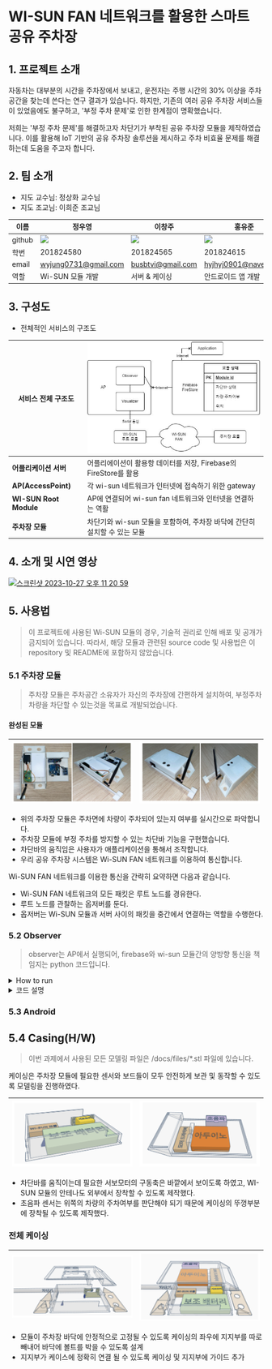 # **WI-SUN FAN 네트워크를 활용한 스마트 공유 주차장**

## 1. 프로젝트 소개
자동차는 대부분의 시간을 주차장에서 보내고, 운전자는 주행 시간의 30% 이상을 주차 공간을 찾는데 쓴다는 연구 결과가 있습니다. 하지만, 기존의 여러 공유 주차장 서비스들이 있었음에도 불구하고, '부정 주차 문제'로 인한 한계점이 명확했습니다. 

저희는 '부정 주차 문제'를 해결하고자 차단기가 부착된 공유 주차장 모듈을 제작하였습니다. 이를 활용해 IoT 기반의 공유 주차장 솔루션을 제시하고 주차 비효율 문제를 해결하는데 도움을 주고자 합니다.

## 2. 팀 소개
- 지도 교수님: 정상화 교수님
- 지도 조교님: 이희준 조교님

|이름|정우영|이창주|홍유준|
|-|-|-|-|
|github| [<img width="150" src= "https://avatars.githubusercontent.com/u/49744558?v=4"/>](https://github.com/wyj3569) | [<img width="150" src= "https://avatars.githubusercontent.com/u/49744572?v=4"/>](https://github.com/busbtvi) | [<img width="150" src= "https://avatars.githubusercontent.com/u/46425142?v=4"/>](https://github.com/Kick-snare) |
|학번|201824580|201824565|201824615|
|email|wyjung0731@gmail.com|busbtvi@gmail.com| hyjhyj0901@naver.com |
|역할|Wi-SUN 모듈 개발|서버 & 케이싱|안드로이드 앱 개발|

## 3. 구성도
- 전체적인 서비스의 구조도

| 서비스 전체 구조도 | ![서비스 전체 구조도](./docs/files/structure.jpg) |
| --- | :--- |
| **어플리케이션 서버** | 어플리에이션이 활용항 데이터를 저장, Firebase의 FireStore를 활용 | 
| **AP(AccessPoint)** | 각 wi-sun 네트워크가 인터넷에 접속하기 위한 gateway |
| **WI-SUN Root Module** | AP에 연결되어 wi-sun fan 네트워크와 인터넷을 연결하는 역활 | 
| **주차장 모듈** | 차단기와 wi-sun 모듈을 포함하여, 주차장 바닥에 간단히 설치할 수 있는 모듈 |




## 4. 소개 및 시연 영상


[<img width="786" alt="스크린샷 2023-10-27 오후 11 20 59" src="https://github.com/pnucse-capstone/capstone-2023-1-32/assets/46425142/d3f03df4-c666-478d-8ad8-54723ae4332b">](https://youtube.com/)

## 5. 사용법
> 이 프로젝트에 사용된 Wi-SUN 모듈의 경우, 기술적 권리로 인해 배포 및 공개가 금지되어 있습니다. 따라서, 해당 모듈과 관련된 source code 및 사용법은 이 repository 및 README에 포함하지 않았습니다.

### 5.1 주차장 모듈
> 주차장 모듈은 주차공간 소유자가 자신의 주차장에 간편하게 설치하여, 부정주차 차량을 차단할 수 있는것을 목표로 개발되었습니다.

#### 완성된 모듈

| ![모듈 구조도](./docs/files/module_real_1.png) | ![모듈 구조도](./docs/files/module_real_2.png) |
| --- | --- |

- 위의 주차장 모듈은 주차면에 차량이 주차되어 있는지 여부를 실시간으로 파악합니다.
- 주차장 모듈에 부정 주차를 방지할 수 있는 차단바 기능을 구현했습니다.
- 차단바의 움직임은 사용자가 애플리케이션을 통해서 조작합니다.
- 우리 공유 주차장 시스템은 Wi-SUN FAN 네트워크를 이용하여 통신합니다. 

Wi-SUN FAN 네트워크를 이용한 통신을 간략히 요약하면 다음과 같습니다.

- Wi-SUN FAN 네트워크의 모든 패킷은 루트 노드를 경유한다.
- 루트 노드를 관찰하는 옵저버를 둔다.
- 옵저버는 Wi-SUN 모듈과 서버 사이의 패킷을 중간에서 연결하는 역할을 수행한다.


### 5.2 Observer
> observer는 AP에서 실행되어, firebase와 wi-sun 모듈간의 양방향 통신을 책임지는 python 코드입니다.

<details>
<summary>How to run</summary>
    
#### How to run

1. python 3.* version
2. firebase 프로젝트에서 firebaseCredential.json을 다운받아 observer.py와 동일한 경로에 배치한다. 
    - 프로젝트 설정 -> 서비스 계정 -> 새 비공개키 생성
3. wireshark를 활용해 wi-sun모듈이 사용하고 있는 인터페이스 및 포트를 확인
    - port: observer.py 16 line 수정
    ```python
    port = ????
    ```
    - interface: observer.py 88 line 'iface' 값 수정
    ```python
    sniff(iface="????", prn = handlePacket, count = 0)
    ```
4. run observer.py

</details>


<details>
<summary>코드 설명</summary>

#### 코드 설명
- 서버를 firebase로 사용하고 있기 때문에, firebase 까지 업데이트를 하면 어플리케이션에서 자동으로 반영

1. 모듈 -> 어플리케이션
    1. 주차장 모듈에 설치된 wi-sun 모듈이 root 로 데이터를 전송
    2. root 모듈은 AP에 있는 visualizer에게 전달
    3. 2번의 과정을 python의 scapy를 활용해 캡처
        ```python
        from scapy.all import *
        sniff(iface="wisun", prn = handlePacket, count = 0)
        ```
    4. 패킷을 분석해 필요한 데이터 추출
        ```python
        def handlePacket(rowPacket)
        ```
    5. firestore에 업데이트
        ```python
        def updateDocument(mac, isOcupied): nodeRef.document(mac).update({"isOcupied": isOcupied})
        ```
2. 어플리케이션 -> 모듈
    1. observer에서 firestore에 대한 EventListener 등록
        ```python
        # 변화를 감지할 collection(일종의 table)
        nodeRef = firestore.client().collection("module")
        
        # 현재 observer와 관련된 문서만 탐지
        col_query = nodeRef.where(filter=FieldFilter("observerId", "==", observerId))
        query_watch = col_query.on_snapshot(documnetEventListener)
        ```
    2. 문서의 flag 필드값을 확인
        ```python
        for change in changes:
            if change.type.name == "MODIFIED":
                msg = 0 if change.document.get("isBlocked") else 1
        ```
    3. 데이터(제어신호)를 socket을 활용해, interface로 전달
        ```python
        def sendToNode(dst, msg):
        print("sendToNode")
        sendSocket.connect((dst, port))
        sendSocket.send(msg.to_bytes(1, 'big'))
        ```
</details>


### 5.3 Android


## 5.4 Casing(H/W)
> 이번 과제에서 사용된 모든 모델링 파일은 /docs/files/*.stl 파일에 있습니다.

케이싱은 주차장 모듈에 필요한 센서와 보드들이 모두 안전하게 보관 및 동작할 수 있도록 모델링을 진행하였다. 

| ![모터 드라이버와 서보모터](./docs/files/casing_down.png) | ![모터 드라이버와 서보모터](./docs/files/casing_up.png) | 
| --- | --- |

- 차단바를 움직이는데 필요한 서보모터의 구동축은 바깥에서 보이도록 하였고, WI-SUN 모듈의 안테나도 외부에서 장착할 수 있도록 제작했다.
- 초음파 센서는 위쪽의 차량의 주차여부를 판단해야 되기 때문에 케이싱의 뚜껑부분에 장착될 수 있도록 제작했다.


### 전체 케이싱

| ![모터 드라이버와 서보모터](./docs/files/casing_whole.png) | ![모터 드라이버와 서보모터](./docs/files/casing_batch_diagram.png) | 
| --- | --- |

- 모듈이 주차장 바닥에 안정적으로 고정될 수 있도록 케이싱의 좌우에 지지부를 따로 빼내어 바닥에 볼트를 박을 수 있도록 설계
- 지지부가 케이스에 정확히 연결 될 수 있도록 케이싱 및 지지부에 가이드 추가

